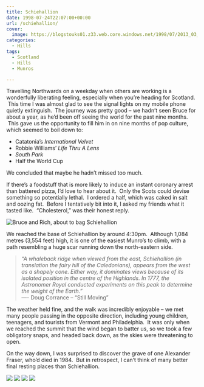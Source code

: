 ```yaml
---
title: Schiehallion
date: 1998-07-24T22:07:00+00:00
url: /schiehallion/
cover: 
  image: https://blogstouks01.z33.web.core.windows.net/1998/07/2013_03_04_22_19_24-2.jpg
categories:
  - Hills
tags:
  - Scotland
  - Hills
  - Munros

---
```

Travelling Northwards on a weekday when others are working is a wonderfully liberating feeling, especially when you’re heading for Scotland.  This time I was almost glad to see the signal lights on my mobile phone quietly extinguish.  The journey was pretty good – we hadn’t seen Bruce for about a year, as he’d been off seeing the world for the past nine months.  This gave us the opportunity to fill him in on nine months of pop culture, which seemed to boil down to:

* Catatonia’s _International Velvet_
* Robbie Williams’ _Life Thru A Lens_
* _South Park_
* Half the World Cup

We concluded that maybe he hadn’t missed too much.

If there’s a foodstuff that is more likely to induce an instant coronary arrest than battered pizza, I’d love to hear about it.  Only the Scots could devise something so potentially lethal.  I ordered a half, which was caked in salt and oozing fat.  Before I tentatively bit into it, I asked my friends what it tasted like.  “Cholesterol,” was their honest reply.

![Bruce and Rich, about to bag Schiehallion](https://blogstouks01.z33.web.core.windows.net/2023/08/2013_03_04_22_19_19.jpg)

We reached the base of Schiehallion by around 4:30pm.  Although 1,084 metres (3,554 feet) high, it is one of the easiest Munro’s to climb, with a path resembling a huge scar running down the north-eastern side.

> _“A whaleback ridge when viewed from the east, Schiehallion (in translation the fairy hill of the Caledonians), appears from the west as a shapely cone. Either way, it dominates views because of its isolated position in the centre of the Highlands. In 1777, the Astronomer Royal conducted experiments on this peak to determine the weight of the Earth.”_  
> &#8212;- Doug Corrance – “Still Moving”

The weather held fine, and the walk was incredibly enjoyable – we met many people passing in the opposite direction, including young children, teenagers, and tourists from Vermont and Philadelphia.  It was only when we reached the summit that the wind began to batter us, so we took a few obligatory snaps, and headed back down, as the skies were threatening to open.

On the way down, I was surprised to discover the grave of one Alexander Fraser, who’d died in 1984.  But in retrospect, I can’t think of many better final resting places than Schiehallion.

![](https://blogstouks01.z33.web.core.windows.net/2023/08/2013_03_04_22_19_24-1.jpg)
![](https://blogstouks01.z33.web.core.windows.net/2023/08/2013_03_04_22_19_26-1.jpg)
![](https://blogstouks01.z33.web.core.windows.net/2023/08/2013_03_04_22_19_20-1.jpg)
![](https://blogstouks01.z33.web.core.windows.net/2023/08/2013_03_04_22_19_22-1.jpg)
